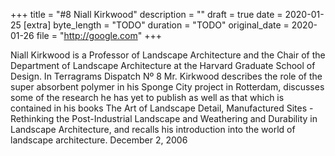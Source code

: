 +++
title = "#8 Niall Kirkwood"
description = ""
draft = true
date = 2020-01-25
[extra]
byte_length = "TODO"
duration = "TODO"
original_date = 2020-01-26
file = "http://google.com"
+++

Niall Kirkwood is a Professor of Landscape Architecture and the Chair of the Department of Landscape Architecture at the Harvard Graduate School of Design. In Terragrams Dispatch Nº 8 Mr. Kirkwood describes the role of the super absorbent polymer in his Sponge City project in Rotterdam, discusses some of the research he has yet to publish as well as that which is contained in his books The Art of Landscape Detail, Manufactured Sites - Rethinking the Post-Industrial Landscape and Weathering and Durability in Landscape Architecture, and recalls his introduction into the world of landscape architecture. December 2, 2006
